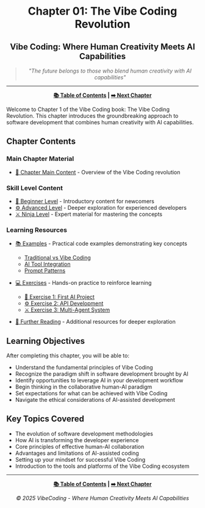 <div align="center">

# Chapter 01: The Vibe Coding Revolution

</div>

<div align="center">

## Vibe Coding: Where Human Creativity Meets AI Capabilities

</div>

<div align="center">

> *"The future belongs to those who blend human creativity with AI capabilities"*

</div>

---

<div align="center">

**[📚 Table of Contents](../README.md) | [➡️ Next Chapter](../Chapter_02_Getting_Started_with_Vibe_Coding/Chapter_02_Main.md)**

</div>

Welcome to Chapter 1 of the Vibe Coding book: The Vibe Coding Revolution. This chapter introduces the groundbreaking approach to software development that combines human creativity with AI capabilities.

## Chapter Contents

### Main Chapter Material

- [📝 Chapter Main Content](./Chapter_01_Main.md) - Overview of the Vibe Coding revolution

### Skill Level Content

- [🔰 Beginner Level](./Chapter_01_Beginner.md) - Introductory content for newcomers
- [⚙️ Advanced Level](./Chapter_01_Advanced.md) - Deeper exploration for experienced developers
- [⚔️ Ninja Level](./Chapter_01_Ninja.md) - Expert material for mastering the concepts

### Learning Resources

- [📚 Examples](./examples/) - Practical code examples demonstrating key concepts
  - [Traditional vs Vibe Coding](./examples/Chapter_01_Traditional_vs_Vibe_Coding.js)
  - [AI Tool Integration](./examples/Chapter_01_AI_Tool_Integration.md)
  - [Prompt Patterns](./examples/Chapter_01_Prompt_Patterns.md)

- [💻 Exercises](./exercises/) - Hands-on practice to reinforce learning
  - [🔰 Exercise 1: First AI Project](./exercises/Chapter_01_Exercise_1_First_AI_Project.md)
  - [⚙️ Exercise 2: API Development](./exercises/Chapter_01_Exercise_2_API_Development.md)
  - [⚔️ Exercise 3: Multi-Agent System](./exercises/Chapter_01_Exercise_3_Multi_Agent_System.md)

- [📖 Further Reading](./Further_Reading.md) - Additional resources for deeper exploration

## Learning Objectives

After completing this chapter, you will be able to:

- Understand the fundamental principles of Vibe Coding
- Recognize the paradigm shift in software development brought by AI
- Identify opportunities to leverage AI in your development workflow
- Begin thinking in the collaborative human-AI paradigm
- Set expectations for what can be achieved with Vibe Coding
- Navigate the ethical considerations of AI-assisted development

## Key Topics Covered

- The evolution of software development methodologies
- How AI is transforming the developer experience
- Core principles of effective human-AI collaboration
- Advantages and limitations of AI-assisted coding
- Setting up your mindset for successful Vibe Coding
- Introduction to the tools and platforms of the Vibe Coding ecosystem

---

<div align="center">

**[📚 Table of Contents](../README.md) | [➡️ Next Chapter](../Chapter_02_Getting_Started_with_Vibe_Coding/Chapter_02_Main.md)**

</div>

<div align="center">

*© 2025 VibeCoding - Where Human Creativity Meets AI Capabilities*

</div>
